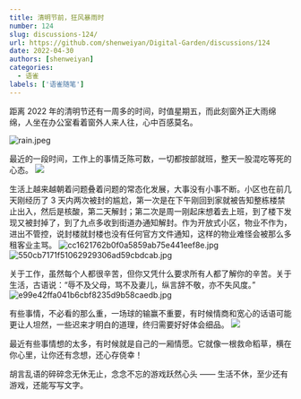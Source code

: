 ```yaml
---
title: 清明节前，狂风暴雨时
number: 124
slug: discussions-124/
url: https://github.com/shenweiyan/Digital-Garden/discussions/124
date: 2022-04-30
authors: [shenweiyan]
categories: 
  - 语雀
labels: ['语雀随笔']
---
```


距离 2022 年的清明节还有一周多的时间，时值星期五，而此刻窗外正大雨绵绵，人坐在办公室看着窗外人来人往，心中百感莫名。

<!-- more -->

![rain.jpeg](https://shub.weiyan.tech/yuque/elog-notebook-img/Fo5_rSWBpQGFjwmSylWa12PI5iva.jpeg)

最近的一段时间，工作上的事情乏陈可数，一切都按部就班，整天一股混吃等死的心态。
![](https://shub.weiyan.tech/yuque/elog-notebook-img/FvyEoSGSOvS3oOG1mCEBDoF_oWLY.jpeg)

生活上越来越朝着问题叠着问题的常态化发展，大事没有小事不断。小区也在前几天刚经历了 3 天内两次被封的尴尬，第一次是在下午刚回到家就被告知整栋楼禁止出入，然后是核酸，第二天解封；第二次是周一刚起床想着去上班，到了楼下发现又被封掉了，到了九点多收到街道办通知解封。作为开放式小区，物业不作为，进出不管控，说封楼就封楼也没有任何官方文件通知，这样的物业难怪会被那么多租客业主骂。
![cc1621762b0f0a5859ab75e441eef8e.jpg](https://shub.weiyan.tech/yuque/elog-notebook-img/FnqrPfQaTPx6wdEVYnjzQBXIqssE.jpeg) ![550cb7171f51062929306ad59cbdcab.jpg](https://shub.weiyan.tech/yuque/elog-notebook-img/Fm5-nmDs5xvUqfD1u0Vx3UNjrTLg.jpeg)

关于工作，虽然每个人都很辛苦，但你又凭什么要求所有人都了解你的辛苦。关于生活，古语说：“辱不及父母，骂不及妻儿，纵言辞不敬，亦不失风度。”
![e99e42ffa041b6cbf8235d9b58caedb.jpg](https://shub.weiyan.tech/yuque/elog-notebook-img/FrCLisEBWRCrRitWsdGO3n5jyeUt.jpeg)

有些事情，不必看的那么重，一场球的输赢不重要，有时候情商和宽心的话语可能更让人坦然，一些迟来才明白的道理，终归需要好好体会细品。
![](https://shub.weiyan.tech/yuque/elog-notebook-img/FpXhN8ucCI0HowK_Bpwe30HhBxZu.jpeg)

最近有些事情想的太多，有时候就是自己的一厢情愿。它就像一根救命稻草，横在你心里，让你还有念想，还心存侥幸！

胡言乱语的碎碎念无休无止，念念不忘的游戏跃然心头 —— 生活不休，至少还有游戏，还能写写文字。

<script src="https://giscus.app/client.js"
	data-repo="shenweiyan/Digital-Garden"
	data-repo-id="R_kgDOKgxWlg"
	data-mapping="number"
	data-term="124"
	data-reactions-enabled="1"
	data-emit-metadata="0"
	data-input-position="bottom"
	data-theme="light"
	data-lang="zh-CN"
	crossorigin="anonymous"
	async>
</script>
